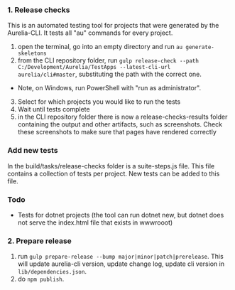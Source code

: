 ### 1. Release checks
This is an automated testing tool for projects that were generated by the Aurelia-CLI. It tests all "au" commands for every project.

1. open the terminal, go into an empty directory and run `au generate-skeletons`
2. from the CLI repository folder, run `gulp release-check --path C:/Development/Aurelia/TestApps --latest-cli-url aurelia/cli#master`, substituting the path with the correct one.
  * Note, on Windows, run PowerShell with "run as administrator".
3. Select for which projects you would like to run the tests
4. Wait until tests complete
5. in the CLI repository folder there is now a release-checks-results folder containing the output and other artifacts, such as screenshots. Check these screenshots to make sure that pages have rendered correctly

### Add new tests
In the build/tasks/release-checks folder is a suite-steps.js file. This file contains a collection of tests per project. New tests can be added to this file.

### Todo
- Tests for dotnet projects (the tool can run dotnet new, but dotnet does not serve the index.html file that exists in wwwrooot)

### 2. Prepare release

1. run `gulp prepare-release --bump major|minor|patch|prerelease`. This will update aurelia-cli version, update change log, update cli version in `lib/dependencies.json`.
2. do `npm publish`.
